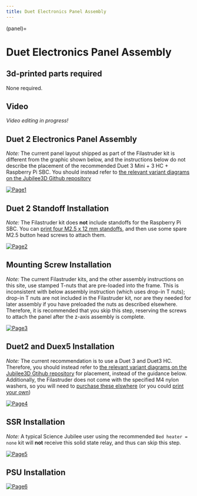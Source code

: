 ```yaml
---
title: Duet Electronics Panel Assembly
---
```


(panel)=
# Duet Electronics Panel Assembly

## 3d-printed parts required

None required. 

## Video
_Video editing in progress!_

## Duet 2 Electronics Panel Assembly

*Note:* The current panel layout shipped as part of the Filastruder kit is different from the graphic shown below, and the instructions below do not describe the placement of the recommended Duet 3 Mini + 3 HC + Raspberry Pi SBC.  You should instead refer to [the relevant variant diagrams on the Jubilee3D Github repository](https://github.com/machineagency/jubilee/blob/main/frame/assembly_instructions/wiring/duet_panel_layouts.pdf) 

[![Page1](_static/panel0.png)](_static/panel0.png)

## Duet 2 Standoff Installation

*Note:* The Filastruder kit does **not** include standoffs for the Raspberry Pi SBC.  You can [print four M2.5 x 12 mm standoffs](https://www.printables.com/model/609450-m25-standoff-spacer-female-female-polygon-4-30mm/files), and then use some spare M2.5 button head screws to attach them.

[![Page2](_static/panel1.png)](_static/panel1.png)

## Mounting Screw Installation

*Note:* The current Filastruder kits, and the other assembly instructions on this site, use stamped T-nuts that are pre-loaded into the frame.  This is inconsistent with below assembly instruction (which uses drop-in T nuts); drop-in T nuts are not included in the Filastruder kit, nor are they needed for later assembly if you have preloaded the nuts as described elsewhere. Therefore, it is recommended that you skip this step, reserving the screws to attach the panel after the z-axis assembly is complete.

[![Page3](_static/panel2.png)](_static/panel2.png)

## Duet2 and Duex5 Installation

*Note:* The current recommendation is to use a Duet 3 and Duet3 HC. Therefore, you should instead refer to [the relevant variant diagrams on the Jubilee3D Gtihub repository](https://github.com/machineagency/jubilee/blob/main/frame/assembly_instructions/wiring/duet_panel_layouts.pdf) for placement, instead of the guidance below. Additionally, the Filastruder does not come with the specified M4 nylon washers, so you will need to [purchase these elswhere](https://amzn.to/45oypB4) (or you could [print your own](https://www.printables.com/model/409919-m2-m25-m3-m4-m5-m6-washers-many-diameters))

[![Page4](_static/panel3.png)](_static/panel3.png)

## SSR Installation

*Note:* A typical Science Jubilee user using the recommended `Bed heater = none` kit will **not** receive this solid state relay, and thus can skip this step. 

[![Page5](_static/panel4.png)](_static/panel4.png)

## PSU Installation
[![Page6](_static/panel5.png)](_static/panel5.png)
